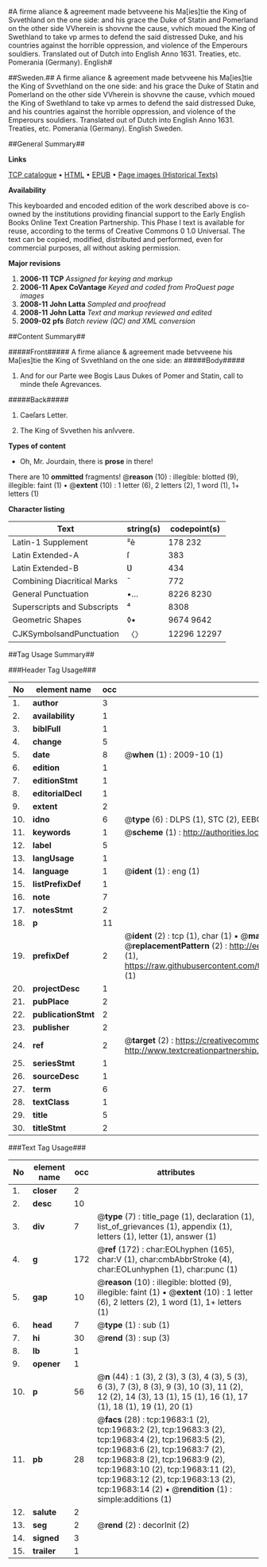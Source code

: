 #A firme aliance & agreement made betvveene his Ma[ies]tie the King of Svvethland on the one side: and his grace the Duke of Statin and Pomerland on the other side VVherein is shovvne the cause, vvhich moued the King of Swethland to take vp armes to defend the said distressed Duke, and his countries against the horrible oppression, and violence of the Emperours souldiers. Translated out of Dutch into English Anno 1631. Treaties, etc. Pomerania (Germany). English#

##Sweden.##
A firme aliance & agreement made betvveene his Ma[ies]tie the King of Svvethland on the one side: and his grace the Duke of Statin and Pomerland on the other side VVherein is shovvne the cause, vvhich moued the King of Swethland to take vp armes to defend the said distressed Duke, and his countries against the horrible oppression, and violence of the Emperours souldiers. Translated out of Dutch into English Anno 1631.
Treaties, etc. Pomerania (Germany). English
Sweden.

##General Summary##

**Links**

[TCP catalogue](http://www.ota.ox.ac.uk/tcp/)  • 
[HTML](http://tei.it.ox.ac.uk/tcp/Texts-HTML/free/A02/A02404.html)  • 
[EPUB](http://tei.it.ox.ac.uk/tcp/Texts-EPUB/free/A02/A02404.epub) • 
[Page images (Historical Texts)](https://data.historicaltexts.jisc.ac.uk/view?pubId=eebo-99854273e&pageId=eebo-99854273e-19683-1)

**Availability**

This keyboarded and encoded edition of the
	       work described above is co-owned by the institutions
	       providing financial support to the Early English Books
	       Online Text Creation Partnership. This Phase I text is
	       available for reuse, according to the terms of Creative
	       Commons 0 1.0 Universal. The text can be copied,
	       modified, distributed and performed, even for
	       commercial purposes, all without asking permission.

**Major revisions**

1. __2006-11__ __TCP__ *Assigned for keying and markup*
1. __2006-11__ __Apex CoVantage__ *Keyed and coded from ProQuest page images*
1. __2008-11__ __John Latta__ *Sampled and proofread*
1. __2008-11__ __John Latta__ *Text and markup reviewed and edited*
1. __2009-02__ __pfs__ *Batch review (QC) and XML conversion*

##Content Summary##

#####Front#####
A firme aliance & agreement made betvveene his Ma[ies]tie the King of Svvethland on the one side: an
#####Body#####

1. And for our Parte wee Bogis Laus Dukes of Pomer and Statin, call to minde theſe Agrevances.

#####Back#####

1. Caeſars Letter.

1. The King of Svvethen his anſvvere.

**Types of content**

  * Oh, Mr. Jourdain, there is **prose** in there!

There are 10 **ommitted** fragments! 
 @__reason__ (10) : illegible: blotted (9), illegible: faint (1)  •  @__extent__ (10) : 1 letter (6), 2 letters (2), 1 word (1), 1+ letters (1)

**Character listing**


|Text|string(s)|codepoint(s)|
|---|---|---|
|Latin-1 Supplement|²è|178 232|
|Latin Extended-A|ſ|383|
|Latin Extended-B|Ʋ|434|
|Combining             Diacritical Marks|̄|772|
|General Punctuation|•…|8226 8230|
|Superscripts             and Subscripts|⁴|8308|
|Geometric Shapes|◊▪|9674 9642|
|CJKSymbolsandPunctuation|〈〉|12296 12297|

##Tag Usage Summary##

###Header Tag Usage###

|No|element name|occ|attributes|
|---|---|---|---|
|1.|__author__|3||
|2.|__availability__|1||
|3.|__biblFull__|1||
|4.|__change__|5||
|5.|__date__|8| @__when__ (1) : 2009-10 (1)|
|6.|__edition__|1||
|7.|__editionStmt__|1||
|8.|__editorialDecl__|1||
|9.|__extent__|2||
|10.|__idno__|6| @__type__ (6) : DLPS (1), STC (2), EEBO-CITATION (1), PROQUEST (1), VID (1)|
|11.|__keywords__|1| @__scheme__ (1) : http://authorities.loc.gov/ (1)|
|12.|__label__|5||
|13.|__langUsage__|1||
|14.|__language__|1| @__ident__ (1) : eng (1)|
|15.|__listPrefixDef__|1||
|16.|__note__|7||
|17.|__notesStmt__|2||
|18.|__p__|11||
|19.|__prefixDef__|2| @__ident__ (2) : tcp (1), char (1)  •  @__matchPattern__ (2) : ([0-9\-]+):([0-9IVX]+) (1), (.+) (1)  •  @__replacementPattern__ (2) : http://eebo.chadwyck.com/downloadtiff?vid=$1&page=$2 (1), https://raw.githubusercontent.com/textcreationpartnership/Texts/master/tcpchars.xml#$1 (1)|
|20.|__projectDesc__|1||
|21.|__pubPlace__|2||
|22.|__publicationStmt__|2||
|23.|__publisher__|2||
|24.|__ref__|2| @__target__ (2) : https://creativecommons.org/publicdomain/zero/1.0/ (1), http://www.textcreationpartnership.org/docs/. (1)|
|25.|__seriesStmt__|1||
|26.|__sourceDesc__|1||
|27.|__term__|6||
|28.|__textClass__|1||
|29.|__title__|5||
|30.|__titleStmt__|2||


###Text Tag Usage###

|No|element name|occ|attributes|
|---|---|---|---|
|1.|__closer__|2||
|2.|__desc__|10||
|3.|__div__|7| @__type__ (7) : title_page (1), declaration (1), list_of_grievances (1), appendix (1), letters (1), letter (1), answer (1)|
|4.|__g__|172| @__ref__ (172) : char:EOLhyphen (165), char:V (1), char:cmbAbbrStroke (4), char:EOLunhyphen (1), char:punc (1)|
|5.|__gap__|10| @__reason__ (10) : illegible: blotted (9), illegible: faint (1)  •  @__extent__ (10) : 1 letter (6), 2 letters (2), 1 word (1), 1+ letters (1)|
|6.|__head__|7| @__type__ (1) : sub (1)|
|7.|__hi__|30| @__rend__ (3) : sup (3)|
|8.|__lb__|1||
|9.|__opener__|1||
|10.|__p__|56| @__n__ (44) : 1 (3), 2 (3), 3 (3), 4 (3), 5 (3), 6 (3), 7 (3), 8 (3), 9 (3), 10 (3), 11 (2), 12 (2), 14 (3), 13 (1), 15 (1), 16 (1), 17 (1), 18 (1), 19 (1), 20 (1)|
|11.|__pb__|28| @__facs__ (28) : tcp:19683:1 (2), tcp:19683:2 (2), tcp:19683:3 (2), tcp:19683:4 (2), tcp:19683:5 (2), tcp:19683:6 (2), tcp:19683:7 (2), tcp:19683:8 (2), tcp:19683:9 (2), tcp:19683:10 (2), tcp:19683:11 (2), tcp:19683:12 (2), tcp:19683:13 (2), tcp:19683:14 (2)  •  @__rendition__ (1) : simple:additions (1)|
|12.|__salute__|2||
|13.|__seg__|2| @__rend__ (2) : decorInit (2)|
|14.|__signed__|3||
|15.|__trailer__|1||
